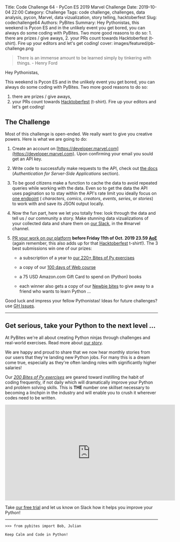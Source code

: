 Title: Code Challenge 64 - PyCon ES 2019 Marvel Challenge
Date: 2019-10-04 22:00
Category: Challenge
Tags: code challenge, challenges, data analysis, pycon, Marvel, data vizualization, story telling, hacktoberfest
Slug: codechallenge64
Authors: PyBites
Summary: Hey Pythonistas, this weekend is Pycon ES and in the unlikely event you get bored, you can always do some coding with PyBites. Two more good reasons to do so: 1. there are prizes / give aways, 2. your PRs count towards Hacktoberfest (t-shirt). Fire up your editors and let's get coding!
cover: images/featured/pb-challenge.png

> There is an immense amount to be learned simply by tinkering with things. - Henry Ford

Hey Pythonistas,

This weekend is Pycon ES and in the unlikely event you get bored, you can always do some coding with PyBites. Two more good reasons to do so: 

1. there are prizes / give aways, 
2. your PRs count towards [Hacktoberfest](https://hacktoberfest.digitalocean.com) (t-shirt). Fire up your editors and let's get coding!

## The Challenge

Most of this challenge is open-ended. We really want to give you creative powers. Here is what we are going to do:

1. Create an account on [https://developer.marvel.com](https://developer.marvel.com). Upon confirming your email you sould get an API key.

2. Write code to successfully make requests to the API, check out [the docs](https://developer.marvel.com/documentation/authorization) (_Authentication for Server-Side Applications_ section).

3. To be good citizens make a function to cache the data to avoid repeated queries while working with the data. Even so to get the data the API uses pagination so to stay within the API's rate limit you ideally focus on [one endpoint](https://developer.marvel.com/docs) ( _characters_, _comics_, _creators_, _events_, _series_, or _stories_) to work with and save its JSON output locally.

4. Now the fun part, here we let you totally free: look through the data and tell us / our community a story. Make stunning data vizualizations of your collected data and share them on [our Slack](https://pybit.es/pages/community.html), in the #marvel channel. 

5. [PR your work on our platform](https://codechalleng.es/challenges/64/) **before Friday 11th of Oct. 2019 23.59 [AoE](https://en.wikipedia.org/wiki/Anywhere_on_Earth)** (again remember, this also adds up for that [Hacktoberfest](https://hacktoberfest.digitalocean.com) t-shirt!). The 3 best submissions win one of our prizes:

	- a subscription of a year to [our 220+ Bites of Py exercises](https://codechalleng.es/bites/)

	- a copy of our [100 days of Web course](https://training.talkpython.fm/courses/explore_100days_web/100-days-of-web-in-python)

	- a 75 USD Amazon.com Gift Card to spend on (Python) books

	- each winner also gets a copy of our [Newbie bites](https://codechalleng.es/bites/newbie) to give away to a friend who wants to learn Python ...

Good luck and impress your fellow Pythonistas! Ideas for future challenges? use [GH Issues](https://github.com/pybites/challenges/issues).

---

## Get serious, take your Python to the next level ...

At PyBites we're all about creating Python ninjas through challenges and real-world exercises. Read more about [our story](https://pybit.es/special-learning-python.html).

We are happy and proud to share that we now hear monthly stories from our users that they're landing new Python jobs. For many this is a dream come true, especially as they're often landing roles with significantly higher salaries!

Our _[200 Bites of Py exercises](https://codechalleng.es/bites/)_ are geared toward instilling the habit of coding frequently, if not daily which will dramatically improve your Python and problem solving skills. This is __THE__ number one skillset necessary to becoming a linchpin in the industry and will enable you to crush it wherever codes need to be written.

<iframe width="560" height="315" src="https://www.youtube.com/embed/5AQg2UxvXbI" frameborder="0" allow="accelerometer; autoplay; encrypted-media; gyroscope; picture-in-picture" allowfullscreen></iframe>

Take [our free trial](https://codechalleng.es) and let us know on Slack how it helps you improve your Python!

---

	>>> from pybites import Bob, Julian

	Keep Calm and Code in Python!
